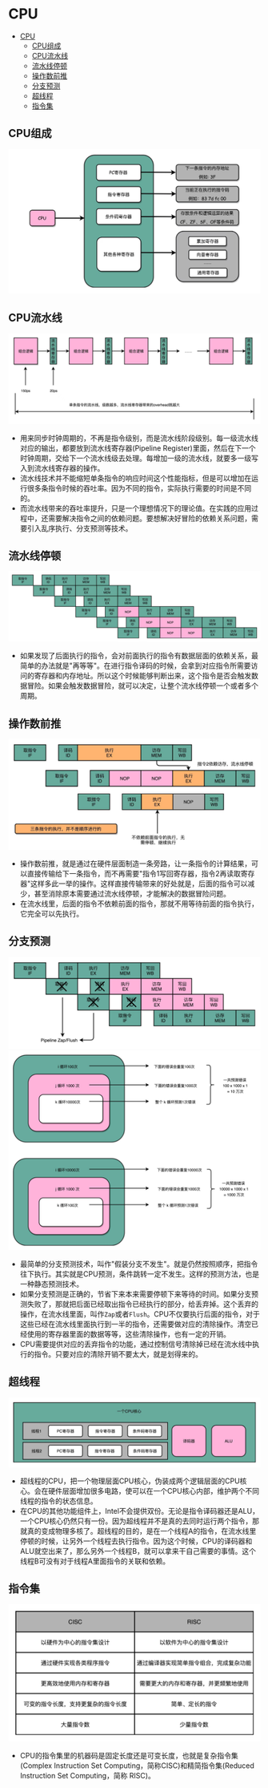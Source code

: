 # CPU

- [CPU](#cpu)
  - [CPU组成](#cpu组成)
  - [CPU流水线](#cpu流水线)
  - [流水线停顿](#流水线停顿)
  - [操作数前推](#操作数前推)
  - [分支预测](#分支预测)
  - [超线程](#超线程)
  - [指令集](#指令集)

## CPU组成

![CPU组成](https://github.com/gongluck/images/blob/main/计算机基础/CPU组成.png)

## CPU流水线

![CPU流水线](https://github.com/gongluck/images/blob/main/计算机基础/CPU流水线.png)

- 用来同步时钟周期的，不再是指令级别，而是流水线阶段级别。每一级流水线对应的输出，都要放到流水线寄存器(Pipeline Register)里面，然后在下一个时钟周期，交给下一个流水线级去处理。每增加一级的流水线，就要多一级写入到流水线寄存器的操作。
- 流水线技术并不能缩短单条指令的响应时间这个性能指标，但是可以增加在运行很多条指令时候的吞吐率。因为不同的指令，实际执行需要的时间是不同的。
- 而流水线带来的吞吐率提升，只是一个理想情况下的理论值。在实践的应用过程中，还需要解决指令之间的依赖问题。要想解决好冒险的依赖关系问题，需要引入乱序执行、分支预测等技术。

## 流水线停顿

![CPU流水线停顿](https://github.com/gongluck/images/blob/main/计算机基础/CPU流水线停顿.png)

- 如果发现了后面执行的指令，会对前面执行的指令有数据层面的依赖关系，最简单的办法就是"再等等"。在进行指令译码的时候，会拿到对应指令所需要访问的寄存器和内存地址。所以这个时候能够判断出来，这个指令是否会触发数据冒险。如果会触发数据冒险，就可以决定，让整个流水线停顿一个或者多个周期。

## 操作数前推

![操作数前推](https://github.com/gongluck/images/blob/main/计算机基础/操作数前推.png)

- 操作数前推，就是通过在硬件层面制造一条旁路，让一条指令的计算结果，可以直接传输给下一条指令，而不再需要"指令1写回寄存器，指令2再读取寄存器"这样多此一举的操作。这样直接传输带来的好处就是，后面的指令可以减少，甚至消除原本需要通过流水线停顿，才能解决的数据冒险问题。
- 在流水线里，后面的指令不依赖前面的指令，那就不用等待前面的指令执行，它完全可以先执行。

## 分支预测

![分支预测](https://github.com/gongluck/images/blob/main/计算机基础/分支预测.png)
![预测错误](https://github.com/gongluck/images/blob/main/计算机基础/预测错误.png)

- 最简单的分支预测技术，叫作"假装分支不发生"。就是仍然按照顺序，把指令往下执行。其实就是CPU预测，条件跳转一定不发生。这样的预测方法，也是一种静态预测技术。
- 如果分支预测是正确的，节省下来本来需要停顿下来等待的时间。如果分支预测失败了，那就把后面已经取出指令已经执行的部分，给丢弃掉。这个丢弃的操作，在流水线里面，叫作`Zap`或者`Flush`。CPU不仅要执行后面的指令，对于这些已经在流水线里面执行到一半的指令，还需要做对应的清除操作。清空已经使用的寄存器里面的数据等等，这些清除操作，也有一定的开销。
- CPU需要提供对应的丢弃指令的功能，通过控制信号清除掉已经在流水线中执行的指令。只要对应的清除开销不要太大，就是划得来的。

## 超线程

![超线程核心](https://github.com/gongluck/images/blob/main/计算机基础/超线程核心.png)

- 超线程的CPU，把一个物理层面CPU核心，伪装成两个逻辑层面的CPU核心。会在硬件层面增加很多电路，使可以在一个CPU核心内部，维护两个不同线程的指令的状态信息。
- 在CPU的其他功能组件上，Intel不会提供双份。无论是指令译码器还是ALU，一个CPU核心仍然只有一份。因为超线程并不是真的去同时运行两个指令，那就真的变成物理多核了。超线程的目的，是在一个线程A的指令，在流水线里停顿的时候，让另外一个线程去执行指令。因为这个时候，CPU的译码器和ALU就空出来了，那么另外一个线程B，就可以拿来干自己需要的事情。这个线程B可没有对于线程A里面指令的关联和依赖。

## 指令集

![CPU指令集](https://github.com/gongluck/images/blob/main/计算机基础/CPU指令集.png)

- CPU的指令集里的机器码是固定长度还是可变长度，也就是复杂指令集(Complex Instruction Set Computing，简称CISC)和精简指令集(Reduced Instruction Set Computing，简称 RISC)。